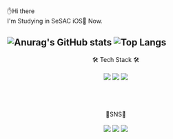 

✋Hi there    
I'm Studying in SeSAC iOS🍎 Now.

![Anurag's GitHub stats](https://github-readme-stats.vercel.app/api?username=Yoon-hub&show_icons=true&theme=default)
![Top Langs](https://github-readme-stats.vercel.app/api/top-langs/?username=Yoon-hub&layout=compact)
--------
<div align="center">
🛠 Tech Stack 🛠  
<br></br>
<div align="center">
<img src="https://img.shields.io/badge/Swift-F05138?style=flat-square&logo=Swift&logoColor=white"/></a> <img src="https://img.shields.io/badge/Xocde-147EFB?style=flat-square&logo=Xcode&logoColor=white"/></a> <img src="https://img.shields.io/badge/Github-181717?style=flat-square&logo=Github&logoColor=white"/></a>   
<br></br><br></br><br>
<div align="center">
🌱SNS🌱     
<br></br>
<div align="center">
<a href="https://1000one.tistory.com/"  target="_blank"><img src="https://img.shields.io/badge/Blog-FF4785?style=flat-square&logo=Storyblok&logoColor=white"/></a> <a href="https://keen-name-701.notion.site/d0da55c6d5464197a367e7c771bdaeb6"  target="_blank"><img src="https://img.shields.io/badge/AboutMe-000000?style=flat-square&logo=Notion&logoColor=white"/></a> <a href="https://keen-name-701.notion.site/d0da55c6d5464197a367e7c771bdaeb6"  target="_blank"><img src="https://img.shields.io/badge/kong4170@naver.com-4285F4?style=flat-square&logo=Gmail&logoColor=white"/></a>
